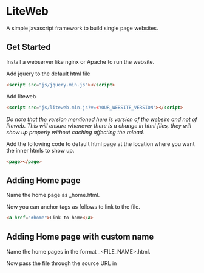 # LiteWeb
A simple javascript framework to build single page websites.

## Get Started

Install a webserver like nginx or Apache to run the website.

Add jquery to the default html file
```html
<script src="js/jquery.min.js"></script>
```
Add liteweb
``` html
<script src="js/liteweb.min.js?v=<YOUR_WEBSITE_VERSION"></script>
```
_Do note that the version mentioned here is version of the website and not of liteweb. This will ensure whenever there is a change in html files, they will show up properly without caching affecting the reload._

Add the following code to default html page at the location where you want the inner htmls to show up.

```html
<page></page>
```
## Adding Home page

Name the home page as \_home.html.

Now you can anchor tags as follows to link to the file.

```html
<a href="#home">Link to home</a>
```

## Adding Home page with custom name

Name the home pages in the format \_<FILE_NAME>.html.

Now pass the file through the source URL in <script> tag

``` html
<script src="js/liteweb.min.js?v=<YOUR_WEBSITE_VERSION&d=<FILE_NAME>"></script>
```

## Adding inner pages

Name the inner pages in the format \_<FILE_NAME>.html.

Now you can anchor tags as follows to link to the file.

```html
<a href="#<FILE_NAME">Link to FILE_NAME</a>
```

## Final Step

Deploy the website to the webserver.

__Enjoy building single page websites.__
